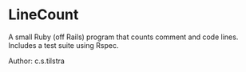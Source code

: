 # LineCount
A small Ruby (off Rails) program that counts comment and code lines. Includes a test suite using Rspec.

Author: c.s.tilstra

